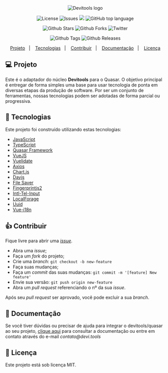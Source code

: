 <div align="center">
  <img alt="Devitools logo" src="https://avatars3.githubusercontent.com/u/58276218?s=200&v=4" />
</div>

<p align="center">
  <a href="#" style="text-decoration: none">
    <img alt="License" src="https://img.shields.io/github/license/devitools/quasar?color=34CB79" />
  </a>
  <a href="https://github.com/devitools/quasar/issues" style="text-decoration: none" target="_blank">
    <img alt="Issues" src="https://img.shields.io/github/issues/devitools/quasar?color=34CB79" />
  </a>
    <a href="https://github.com/devitools/quasar/graphs/contributors" style="text-decoration: none" target="_blank">
    <img src="https://img.shields.io/github/contributors/devitools/quasar?color=34CB79" />
  </a>
  <a href="#" style="text-decoration: none">
    <img alt="GitHub top language" src="https://img.shields.io/github/languages/top/devitools/quasar?color=34CB79" />
  </a>
</p>

<p align="center">
  <a href="https://github.com/devitools/quasar/stargazers" style="text-decoration: none" target="_blank">
    <img alt="Github Stars" src="https://img.shields.io/github/stars/devitools/quasar?style=social" />
  </a>
  <a href="https://github.com/devitools/quasar/network/members" style="text-decoration: none" target="_blank">
    <img alt="Github Forks" src="https://img.shields.io/github/forks/devitools/quasar?style=social" />
  </a>
  <a href="https://twitter.com/devitools" style="text-decoration: none" target="_blank">
    <img alt="Twitter" src="https://img.shields.io/twitter/follow/devitools?label=Twitter&style=social" />
  </a>
</p>

<p align="center">
  <a href="https://github.com/devitools/quasar/tags" style="text-decoration: none" target="_blank">
    <img alt="Github Tags" src="https://img.shields.io/github/v/tag/devitools/quasar.svg?logo=github" />
  </a>
  <a href="https://github.com/devitools/quasar/releases" style="text-decoration: none" target="_blank">
    <img alt="Github Releases" src="https://img.shields.io/github/last-commit/devitools/quasar.svg?label=Updated&logo=github&maxAge=600" />
  </a>
</p>

<p align="center">
 <a href="#projeto">Projeto</a>&nbsp;&nbsp;&nbsp;|&nbsp;&nbsp;&nbsp;
  <a href="#rocket-tecnologias">Tecnologias</a>&nbsp;&nbsp;&nbsp;|&nbsp;&nbsp;&nbsp;
  <a href="#contribuir">Contribuir</a>&nbsp;&nbsp;&nbsp;|&nbsp;&nbsp;&nbsp;
  <a href="#+1-documentacao">Documentação</a>&nbsp;&nbsp;&nbsp;|&nbsp;&nbsp;&nbsp;
  <a href="#memo-licença">Licença</a>
</p>

## 💻 Projeto

Este é o adaptador do núcleo **Devitools** para o Quasar. O objetivo principal é entregar de forma simples uma base para usar tecnologia de ponta em diversas etapas da produção de software. Por ser um conjunto de ferramentas, nossas tecnologias podem ser adotadas de forma parcial ou progressiva.

## :rocket: Tecnologias

Este projeto foi construído utilizando estas tecnologias:

- [JavaScript](https://developer.mozilla.org/pt-BR/docs/Web/JavaScript)
- [TypeScript](https://github.com/Microsoft/TypeScript)
- [Quasar Framework](https://quasar.dev/)
- [VueJS](https://vuejs.org/)
- [Vuelidate](https://vuelidate.js.org/)
- [Axios](https://github.com/axios/axios)
- [Chart.js](https://github.com/chartjs/Chart.js)
- [Dayjs](https://github.com/iamkun/dayjs)
- [File Saver](https://github.com/eligrey/FileSaver.js)
- [Fingerprintjs2](https://github.com/fingerprintjs/fingerprintjs2)
- [Intl-Tel-Input](https://github.com/jackocnr/intl-tel-input)
- [LocalForage](https://github.com/localForage/localForage)
- [Uuid](https://github.com/uuidjs/uuid)
- [Vue-i18n](https://github.com/kazupon/vue-i18n)

## 👍 Contribuir

Fique livre para abrir uma [_issue_](https://github.com/devitools/quasar/issues).

- Abra uma _issue_;
- Faça um _fork_ do projeto;
- Crie uma _branch_: `git checkout -b new-feature`
- Faça suas mudanças;
- Faça um _commit_ das suas mudanças: `git commit -m '[feature] New feature'`
- Envie sua versão: `git push origin new-feature`
- Abra um _pull request_ referenciando o nº da sua _issue_.

Após seu _pull request_ ser aprovado, você pode excluir a sua _branch_.

## 🤔 Documentação
Se você tiver dúvidas ou precisar de ajuda para integrar o devitools/quasar ao seu projeto, [clique aqui](https://docs.devi.tools/) para consultar a documentação ou entre em contato através do e-mail _contato@devi.tools_

## :memo: Licença

Este projeto está sob licença MIT.
